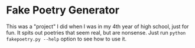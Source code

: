 # Fake Poetry Generator

This was a "project" I did when I was in my 4th year of high school, just for fun.
It spits out poetries that seem real, but are nonsense.
Just run `python fakepoetry.py --help` option to see how to use it.
